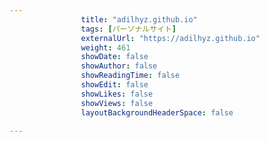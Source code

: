 ---
                title: "adilhyz.github.io"
                tags: [パーソナルサイト]
                externalUrl: "https://adilhyz.github.io"
                weight: 461
                showDate: false
                showAuthor: false
                showReadingTime: false
                showEdit: false
                showLikes: false
                showViews: false
                layoutBackgroundHeaderSpace: false
                ---

